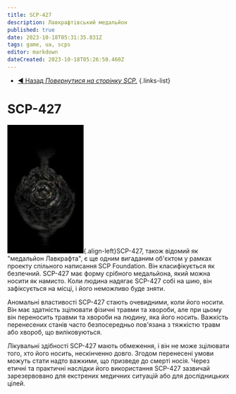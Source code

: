 ```yaml
---
title: SCP-427
description: Лавкрафтівський медальйон
published: true
date: 2023-10-18T05:31:35.831Z
tags: game, ua, scps
editor: markdown
dateCreated: 2023-10-18T05:26:50.460Z
---
```


- [:arrow_backward: Назад *Повернутися на сторінку SCP.*](/uk/game/scps#scps) 
{.links-list}
# SCP-427
![427.jpg](/images/roles/427.jpg){.align-left}SCP-427, також відомий як "медальйон Лавкрафта", є ще одним вигаданим об'єктом у рамках проекту спільного написання SCP Foundation. Він класифікується як безпечний. SCP-427 має форму срібного медальйона, який можна носити як намисто. Коли людина надягає SCP-427 собі на шию, він зафіксується на місці, і його неможливо буде зняти.

Аномальні властивості SCP-427 стають очевидними, коли його носити. Він має здатність зцілювати фізичні травми та хвороби, але при цьому він переносить травми та хвороби на людину, яка його носить. Важкість перенесених станів часто безпосередньо пов'язана з тяжкістю травм або хвороб, що виліковуються.

Лікувальні здібності SCP-427 мають обмеження, і він не може зцілювати того, хто його носить, нескінченно довго. Згодом перенесені умови можуть стати надто важкими, що призведе до смерті носія. Через етичні та практичні наслідки його використання SCP-427 зазвичай зарезервовано для екстрених медичних ситуацій або для дослідницьких цілей.